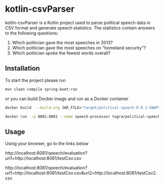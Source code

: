 # kotlin-csvParser

kotlin-csvParser is a Kotlin project used to parse political speech data in CSV format and generate speech statistics. The statistics contain answers to the following questions:

1. Which politician gave the most speeches in 2013?
2. Which politician gave the most speeches on "homeland security"?
3. Which politician spoke the fewest words overall?

## Installation

To start the project please run

```bash
mvn clean compile spring-boot:run
```

or you can build Docker image and run as a Docker container

```bash
docker build  --build-arg JAR_FILE="target/political-speech-0.0.1-SNAPSHOT.jar" -t tugra/political-speech  .

docker run  -p 8081:8081 --name speech-processor tugra/political-speech
```

## Usage

Using your browser, go to the links below

http://localhost:8081/speech/evaluation?url1=http://localhost:8081/testCsv.csv

http://localhost:8081/speech/evaluation?url1=http://localhost:8081/testCsv.csv&url2=http://localhost:8081/testCsv2.csv
